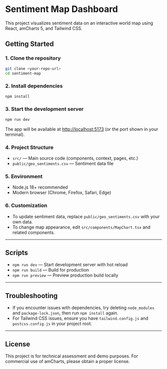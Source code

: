 # Sentiment Map Dashboard

This project visualizes sentiment data on an interactive world map using React, amCharts 5, and Tailwind CSS.

## Getting Started

### 1. Clone the repository

```sh
git clone <your-repo-url>
cd sentiment-map
```

### 2. Install dependencies

```sh
npm install
```

### 3. Start the development server

```sh
npm run dev
```

The app will be available at [http://localhost:5173](http://localhost:5173) (or the port shown in your terminal).

### 4. Project Structure

- `src/` — Main source code (components, context, pages, etc.)
- `public/geo_sentiments.csv` — Sentiment data file

### 5. Environment

- Node.js 18+ recommended
- Modern browser (Chrome, Firefox, Safari, Edge)

### 6. Customization

- To update sentiment data, replace `public/geo_sentiments.csv` with your own data.
- To change map appearance, edit `src/components/MapChart.tsx` and related components.

---

## Scripts

- `npm run dev` — Start development server with hot reload
- `npm run build` — Build for production
- `npm run preview` — Preview production build locally

---

## Troubleshooting

- If you encounter issues with dependencies, try deleting `node_modules` and `package-lock.json`, then run `npm install` again.
- For Tailwind CSS issues, ensure you have `tailwind.config.js` and `postcss.config.js` in your project root.

---

## License

This project is for technical assessment and demo purposes. For commercial use of amCharts, please obtain a proper license.